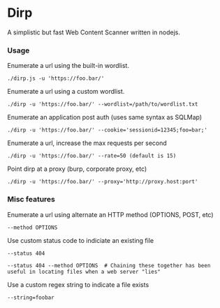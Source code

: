 # Dirp
A simplistic but fast Web Content Scanner written in nodejs.


### Usage
Enumerate a url using the built-in wordlist.
```
./dirp.js -u 'https://foo.bar/'
```

Enumerate a url using a custom wordlist.
```
./dirp -u 'https://foo.bar/' --wordlist=/path/to/wordlist.txt
```

Enumerate an application post auth (uses same syntax as SQLMap)

```
./dirp -u 'https://foo.bar/' --cookie='sessionid=12345;foo=bar;'
```

Enumerate a url, increase the max requests per second
```
./dirp -u 'https://foo.bar/' --rate=50 (default is 15)
```

Point dirp at a proxy (burp, corporate proxy, etc)
```
./dirp -u 'https://foo.bar/' --proxy='http://proxy.host:port'
```

### Misc features

Enumerate a url using alternate an HTTP method (OPTIONS, POST, etc)

```
--method OPTIONS
```

Use custom status code to indiciate an existing file

```
--status 404

--status 404 --method OPTIONS  # Chaining these together has been useful in locating files when a web server "lies"
```

Use a custom regex string to indicate a file exists

```
--string=foobar
```

